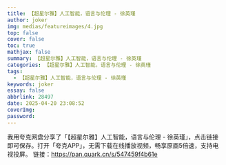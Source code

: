```yaml
---
title: 【超星尔雅】人工智能，语言与伦理 - 徐英瑾
author: joker
img: medias/featureimages/4.jpg
top: false
cover: false
toc: true
mathjax: false
summary: 【超星尔雅】人工智能，语言与伦理 - 徐英瑾
categories: 【超星尔雅】人工智能，语言与伦理 - 徐英瑾
tags:
  - 【超星尔雅】人工智能，语言与伦理 - 徐英瑾
keywords: joker
essay: false
abbrlink: 28497
date: 2025-04-20 23:08:52
coverImg:
password:
---
```


我用夸克网盘分享了「【超星尔雅】人工智能，语言与伦理 - 徐英瑾」，点击链接即可保存。打开「夸克APP」，无需下载在线播放视频，畅享原画5倍速，支持电视投屏。
链接：https://pan.quark.cn/s/547459f4b61e
